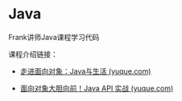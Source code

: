 # Java

Frank讲师Java课程学习代码

课程介绍链接：

- [ 走进面向对象：Java与生活 (yuque.com)](https://www.yuque.com/frank-93a7b/fuck/rzkdm0)

- [面向对象大胆向前！Java API 实战 (yuque.com)](https://www.yuque.com/frank-93a7b/fuck/wgctzt)